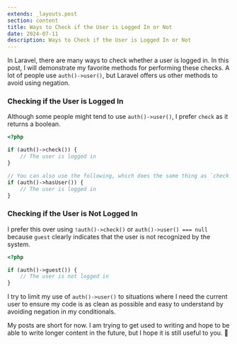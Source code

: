 ```yaml
---
extends: _layouts.post
section: content
title: Ways to Check if the User is Logged In or Not
date: 2024-07-11
description: Ways to Check if the User is Logged In or Not
---
```

In Laravel, there are many ways to check whether a user is logged in. In this post, I will demonstrate my favorite methods for performing these checks. A lot of people use `auth()->user()`, but Laravel offers us other methods to avoid using negation.

### Checking if the User is Logged In

Although some people might tend to use `auth()->user()`, I prefer `check` as it returns a boolean.

```php
<?php

if (auth()->check()) {
    // The user is logged in
}

// You can also use the following, which does the same thing as `check`
if (auth()->hasUser()) {
    // The user is logged in
}
```

### Checking if the User is Not Logged In

I prefer this over using `!auth()->check()` or `auth()->user() === null` because `guest` clearly indicates that the user is not recognized by the system.

```php
<?php

if (auth()->guest()) {
    // The user is not logged in
}
```

I try to limit my use of `auth()->user()` to situations where I need the current user to ensure my code is as clean as possible and easy to understand by avoiding negation in my conditionals.

My posts are short for now. I am trying to get used to writing and hope to be able to write longer content in the future, but I hope it is still useful to you. 🙂
